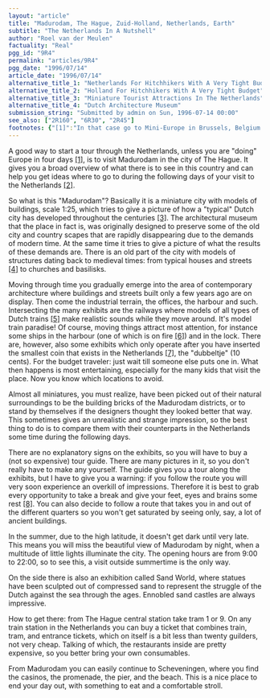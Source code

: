 ```yaml
---
layout: "article"
title: "Madurodam, The Hague, Zuid-Holland, Netherlands, Earth"
subtitle: "The Netherlands In A Nutshell"
author: "Roel van der Meulen"
factuality: "Real"
pgg_id: "9R4"
permalink: "articles/9R4"
pgg_date: "1996/07/14"
article_date: "1996/07/14"
alternative_title_1: "Netherlands For Hitchhikers With A Very Tight Budget, The"
alternative_title_2: "Holland For Hitchhikers With A Very Tight Budget"
alternative_title_3: "Miniature Tourist Attractions In The Netherlands"
alternative_title_4: "Dutch Architecture Museum"
submission_string: "Submitted by admin on Sun, 1996-07-14 00:00"
see_also: ["2R160", "6R30", "2R45"]
footnotes: {"[1]":"In that case go to Mini-Europe in Brussels, Belgium.","[2]":"It is a misconception to think that you have seen all of the Netherlands when you have only been to Madurodam.","[3]":"Inspired on a mini city in Beaconsfield, UK. Does it still exist?","[4]":"Examples from Delft, Amsterdam and many other cities.","[5]":"Dutch Rail = Nederlandse Spoorwegen (NS).","[6]":"Why this should be part of the typical Dutch landscape escapes me.","[7]":"The smallest coin of the whole world, I guess.","[8]":"Shuffling is extremely tiring."}
---
```

<div>
<p>A good way to start a tour through the Netherlands, unless you are "doing" Europe in four days <a href="#footnotes.1" class="footnote-link">[1]</a>, is to visit Madurodam in the city of The Hague. It gives you a broad overview of what there is to see in this country and can help you get ideas where to go to during the following days of your visit to the Netherlands <a href="#footnotes.2" class="footnote-link">[2]</a>.</p>
<p>So what is this "Madurodam"? Basically it is a miniature city with models of buildings, scale 1:25, which tries to give a picture of how a "typical" Dutch city has developed throughout the centuries <a href="#footnotes.3" class="footnote-link">[3]</a>. The architectural museum that the place in fact is, was originally designed to preserve some of the old city and country scapes that are rapidly disappearing due to the demands of modern time. At the same time it tries to give a picture of what the results of these demands are. There is an old part of the city with models of structures dating back to medieval times: from typical houses and streets <a href="#footnotes.4" class="footnote-link">[4]</a> to churches and basilisks.</p>
<p>Moving through time you gradually emerge into the area of contemporary architecture where buildings and streets built only a few years ago are on display. Then come the industrial terrain, the offices, the harbour and such. Intersecting the many exhibits are the railways where models of all types of Dutch trains <a href="#footnotes.5" class="footnote-link">[5]</a> make realistic sounds while they move around. It's model train paradise! Of course, moving things attract most attention, for instance some ships in the harbour (one of which is on fire <a href="#footnotes.6" class="footnote-link">[6]</a>) and in the lock. There are, however, also some exhibits which only operate after you have inserted the smallest coin that exists in the Netherlands <a href="#footnotes.7" class="footnote-link">[7]</a>, the "dubbeltje" (10 cents). For the budget traveler: just wait till someone else puts one in. What then happens is most entertaining, especially for the many kids that visit the place. Now you know which locations to avoid.</p>
<p>Almost all miniatures, you must realize, have been picked out of their natural surroundings to be the building bricks of the Madurodam districts, or to stand by themselves if the designers thought they looked better that way. This sometimes gives an unrealistic and strange impression, so the best thing to do is to compare them with their counterparts in the Netherlands some time during the following days.</p>
<p>There are no explanatory signs on the exhibits, so you will have to buy a (not so expensive) tour guide. There are many pictures in it, so you don't really have to make any yourself. The guide gives you a tour along the exhibits, but I have to give you a warning: if you follow the route you will very soon experience an overkill of impressions. Therefore it is best to grab every opportunity to take a break and give your feet, eyes and brains some rest <a href="#footnotes.8" class="footnote-link">[8]</a>. You can also decide to follow a route that takes you in and out of the different quarters so you won't get saturated by seeing only, say, a lot of ancient buildings.</p>
<p>In the summer, due to the high latitude, it doesn't get dark until very late. This means you will miss the beautiful view of Madurodam by night, when a multitude of little lights illuminate the city. The opening hours are from 9:00 to 22:00, so to see this, a visit outside summertime is the only way.</p>
<p>On the side there is also an exhibition called Sand World, where statues have been sculpted out of compressed sand to represent the struggle of the Dutch against the sea through the ages. Ennobled sand castles are always impressive.</p>
<p>How to get there: from The Hague central station take tram 1 or 9. On any train station in the Netherlands you can buy a ticket that combines train, tram, and entrance tickets, which on itself is a bit less than twenty guilders, not very cheap. Talking of which, the restaurants inside are pretty expensive, so you better bring your own consumables.</p>
<p>From Madurodam you can easily continue to Scheveningen, where you find the casinos, the promenade, the pier, and the beach. This is a nice place to end your day out, with something to eat and a comfortable stroll.</p>
</div>

